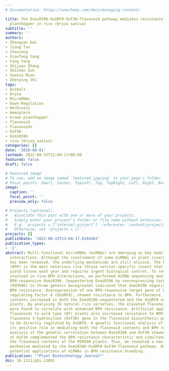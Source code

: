 ```yaml
---
# Documentation: https://wowchemy.com/docs/managing-content/

title: The OsmiR396-OsGRF8-OsF3H-flavonoid pathway mediates resistance to the brown
  planthopper in rice (Oryza sativa)
subtitle: ''
summary: ''
authors:
- Zhengyan Dai
- Jiang Tan
- zhoucong
- Xiaofang Yang
- Fang Yang
- Shijuan Zhang
- Shichen Sun
- Xuexia Miao
- Zhenying Shi
tags:
- Animals
- Oryza
- MicroRNAs
- Down-Regulation
- Herbivory
- Hemiptera
- brown planthopper
- flavonoid
- Flavonoids
- OsF3H
- OsmiR396
- rice (Oryza sativa)
categories: []
date: '2019-08-01'
lastmod: 2022-08-15T21:04:17+08:00
featured: false
draft: false

# Featured image
# To use, add an image named `featured.jpg/png` to your page's folder.
# Focal points: Smart, Center, TopLeft, Top, TopRight, Left, Right, BottomLeft, Bottom, BottomRight.
image:
  caption: ''
  focal_point: ''
  preview_only: false

# Projects (optional).
#   Associate this post with one or more of your projects.
#   Simply enter your project's folder or file name without extension.
#   E.g. `projects = ["internal-project"]` references `content/project/deep-learning/index.md`.
#   Otherwise, set `projects = []`.
projects: []
publishDate: '2022-08-15T13:04:17.010446Z'
publication_types:
- '2'
abstract: Multi-functional microRNAs (miRNAs) are emerging as key modulators of plant-pathogen
  interactions. Although the involvement of some miRNAs in plant-insect interactions
  has been revealed, the underlying mechanisms are still elusive. The brown planthopper
  (BPH) is the most notorious rice (Oryza sativa)-specific insect that causes severe
  yield losses each year and requires urgent biological control. To reveal the miRNAs
  involved in rice-BPH interactions, we performed miRNA sequencing and identified
  BPH-responsive OsmiR396. Sequestering OsmiR396 by overexpressing target mimicry
  (MIM396) in three genetic backgrounds indicated that OsmiR396 negatively regulated
  BPH resistance. Overexpression of one BPH-responsive target gene of OsmiR396, growth
  regulating factor 8 (OsGRF8), showed resistance to BPH. Furthermore, the flavonoid
  contents increased in both the OsmiR396-sequestered and the OsGRF8 overexpressing
  plants. By analysing 39 natural rice varieties, the elevated flavonoid contents
  were found to correlate with enhanced BPH resistance. Artificial applications of
  flavonoids to wild type (WT) plants also increased resistance to BPH. A BPH-responsive
  flavanone 3-hydroxylase (OsF3H) gene in the flavonoid biosynthetic pathway was proved
  to be directly regulated by OsGRF8. A genetic functional analysis of OsF3H revealed
  its positive role in mediating both the flavonoid contents and BPH resistance. And
  analysis of the genetic correlation between OsmiR396 and OsF3H showed that down-regulation
  of OsF3H complemented the BPH resistance characteristic and simultaneously decreased
  the flavonoid contents of the MIM396 plants. Thus, we revealed a new BPH resistance
  mechanism mediated by the OsmiR396-OsGRF8-OsF3H-flavonoid pathway. Our study suggests
  potential applications of miRNAs in BPH resistance breeding.
publication: '*Plant Biotechnology Journal*'
doi: 10.1111/pbi.13091
---
```

